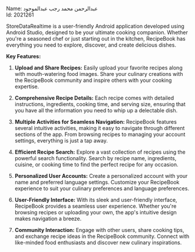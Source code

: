 Name: عبدالرحمن محمد رجب عبدالموجود  
Id: 2021261

StoreDataRealtime is a user-friendly Android application developed using Android Studio, designed to be your ultimate cooking companion. Whether you're a seasoned chef or just starting out in the kitchen, RecipeBook has everything you need to explore, discover, and create delicious dishes.

**Key Features:**

1. **Upload and Share Recipes:**
   Easily upload your favorite recipes along with mouth-watering food images. Share your culinary creations with the RecipeBook community and inspire others with your cooking expertise.

2. **Comprehensive Recipe Details:**
   Each recipe comes with detailed instructions, ingredients, cooking time, and serving size, ensuring that you have all the information you need to whip up a delectable dish.

3. **Multiple Activities for Seamless Navigation:**
   RecipeBook features several intuitive activities, making it easy to navigate through different sections of the app. From browsing recipes to managing your account settings, everything is just a tap away.

4. **Efficient Recipe Search:**
   Explore a vast collection of recipes using the powerful search functionality. Search by recipe name, ingredients, cuisine, or cooking time to find the perfect recipe for any occasion.

5. **Personalized User Accounts:**
   Create a personalized account with your name and preferred language settings. Customize your RecipeBook experience to suit your culinary preferences and language preferences.

6. **User-Friendly Interface:**
   With its sleek and user-friendly interface, RecipeBook provides a seamless user experience. Whether you're browsing recipes or uploading your own, the app's intuitive design makes navigation a breeze.

7. **Community Interaction:**
   Engage with other users, share cooking tips, and exchange recipe ideas in the RecipeBook community. Connect with like-minded food enthusiasts and discover new culinary inspirations.
